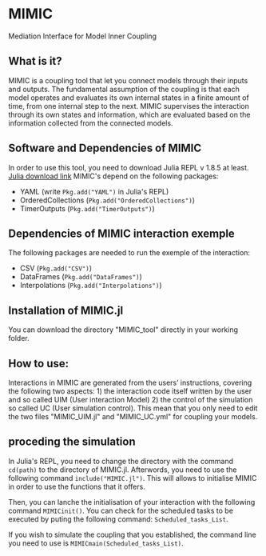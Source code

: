 # MIMIC
Mediation Interface for Model Inner Coupling

## What is it?
MIMIC is a coupling tool that let you connect models through their inputs and outputs.
The fundamental assumption of the coupling is that each model operates and evaluates its own internal states in a finite amount of time, from one internal step to the next. MIMIC supervises the interaction through its own states and information, which are evaluated based on the information collected from the connected models.


## Software and Dependencies of MIMIC
In order to use this tool, you need to download Julia REPL v 1.8.5 at least. [Julia download link](https://julialang.org/downloads/)
MIMIC's depend on the following packages:
- YAML (write `Pkg.add("YAML")` in Julia's REPL)
- OrderedCollections (`Pkg.add("OrderedCollections")`)
- TimerOutputs (`Pkg.add("TimerOutputs")`)

## Dependencies of MIMIC interaction exemple
The following packages are needed to run the exemple of the interaction:
- CSV (`Pkg.add("CSV")`)
- DataFrames (`Pkg.add("DataFrames")`)
- Interpolations (`Pkg.add("Interpolations")`)

## Installation of MIMIC.jl
You can download the directory "MIMIC_tool" directly in your working folder.

## How to use:
Interactions in MIMIC are generated from the users’ instructions, covering the following two aspects: 1) the interaction code itself written by the user and so called UIM (User interaction Model) 2) the control of the simulation so called UC (User simulation control). 
This mean that you only need to edit the two files "MIMIC_UIM.jl" and "MIMIC_UC.yml" for coupling your models. 

## proceding the simulation

In Julia's REPL, you need to change the directory with the command `cd(path)` to the directory of MIMIC.jl. Afterwords, you need to use the following command `include("MIMIC.jl")`. This will allows to initialise MIMIC in order to use the functions that it offers.

Then, you can lanche the initialisation of your interaction with the following command `MIMICinit()`. You can check for the scheduled tasks to be executed by puting the following command: `Scheduled_tasks_List`.

If you wish to simulate the coupling that you established, the command line you need to use is `MIMICmain(Scheduled_tasks_List)`.



